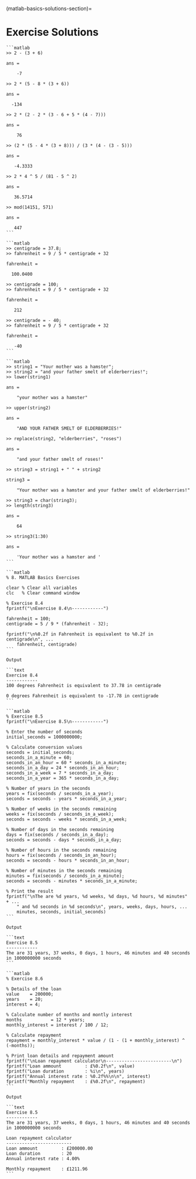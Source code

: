 (matlab-basics-solutions-section)=

# Exercise Solutions

````{solution} matlab-arithmetic-operations-ex
```matlab
>> 2 - (3 + 6)

ans =

    -7

>> 2 * (5 - 8 * (3 + 6))

ans =

  -134

>> 2 * (2 - 2 * (3 - 6 + 5 * (4 - 7)))

ans =

    76

>> (2 * (5 - 4 * (3 + 8))) / (3 * (4 - (3 - 5)))

ans =

   -4.3333

>> 2 * 4 ^ 5 / (81 - 5 ^ 2)

ans =

   36.5714

>> mod(14151, 571)

ans =

   447
```
````

````{solution} matlab-variables-ex
```matlab
>> centigrade = 37.8;
>> fahrenheit = 9 / 5 * centigrade + 32

fahrenheit =

  100.0400

>> centigrade = 100;
>> fahrenheit = 9 / 5 * centigrade + 32

fahrenheit =

   212

>> centigrade = - 40;
>> fahrenheit = 9 / 5 * centigrade + 32

fahrenheit =

   -40
```
````

````{solution} matlab-strings-ex
```matlab
>> string1 = "Your mother was a hamster";
>> string2 = "and your father smelt of elderberries!";
>> lower(string1)

ans = 

    "your mother was a hamster"

>> upper(string2)

ans = 

    "AND YOUR FATHER SMELT OF ELDERBERRIES!"

>> replace(string2, "elderberries", "roses")

ans = 

    "and your father smelt of roses!"

>> string3 = string1 + " " + string2

string3 = 

    "Your mother was a hamster and your father smelt of elderberries!"

>> string3 = char(string3);
>> length(string3)

ans =

    64

>> string3(1:30)

ans =

    'Your mother was a hamster and '
```
````

````{solution} matlab-programs-ex
```matlab
% 8. MATLAB Basics Exercises

clear % Clear all variables
clc   % Clear command window

% Exercise 8.4
fprintf("\nExercise 8.4\n------------")

fahrenheit = 100;
centigrade = 5 / 9 * (fahrenheit - 32);

fprintf("\n%0.2f in Fahrenheit is equivalent to %0.2f in centigrade\n", ...
    fahrenheit, centigrade)
```

Output

```text
Exercise 8.4
------------
100 degrees Fahrenheit is equivalent to 37.78 in centigrade

0 degrees Fahrenheit is equivalent to -17.78 in centigrade
```
````

````{solution} matlab-printing-ex
```matlab
% Exercise 8.5
fprintf("\nExercise 8.5\n------------")

% Enter the number of seconds
initial_seconds = 1000000000;

% Calculate conversion values
seconds = initial_seconds;
seconds_in_a_minute = 60;
seconds_in_an_hour = 60 * seconds_in_a_minute;
seconds_in_a_day = 24 * seconds_in_an_hour;
seconds_in_a_week = 7 * seconds_in_a_day;
seconds_in_a_year = 365 * seconds_in_a_day;

% Number of years in the seconds
years = fix(seconds / seconds_in_a_year);
seconds = seconds - years * seconds_in_a_year;

% Number of weeks in the seconds remaining
weeks = fix(seconds / seconds_in_a_week);
seconds = seconds - weeks * seconds_in_a_week;

% Number of days in the seconds remaining
days = fix(seconds / seconds_in_a_day);
seconds = seconds - days * seconds_in_a_day;

% Number of hours in the seconds remaining
hours = fix(seconds / seconds_in_an_hour);
seconds = seconds - hours * seconds_in_an_hour;

% Number of minutes in the seconds remaining
minutes = fix(seconds / seconds_in_a_minute);
seconds = seconds - minutes * seconds_in_a_minute;

% Print the result
fprintf("\nThe are %d years, %d weeks, %d days, %d hours, %d minutes" + ...
    " and %d seconds in %d seconds\n", years, weeks, days, hours, ...
    minutes, seconds, initial_seconds)
```

Output

```text
Exercise 8.5
------------
The are 31 years, 37 weeks, 0 days, 1 hours, 46 minutes and 40 seconds in 1000000000 seconds
```
````

````{solution} matlab-formatting-code-ex
```matlab
% Exercise 8.6

% Details of the loan
value    = 200000;
years    = 20;
interest = 4;

% Calculate number of months and montly interest
months           = 12 * years;
monthly_interest = interest / 100 / 12;

% Calculate repayment
repayment = monthly_interest * value / (1 - (1 + monthly_interest) ^ (-months));

% Print loan details and repayment amount
fprintf("\nLoan repayment calculator\n-------------------------\n")
fprintf("Loan ammount         : £%0.2f\n", value)
fprintf("Loan duration        : %i\n", years)
fprintf("Annual interest rate : %0.2f%%\n\n", interest)
fprintf("Monthly repayment    : £%0.2f\n", repayment)
```

Output

```text
Exercise 8.5
------------
The are 31 years, 37 weeks, 0 days, 1 hours, 46 minutes and 40 seconds in 1000000000 seconds

Loan repayment calculator
-------------------------
Loan ammount         : £200000.00
Loan duration        : 20
Annual interest rate : 4.00%

Monthly repayment    : £1211.96
```
````
